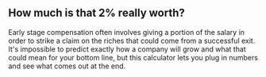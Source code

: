## How much is that 2% really worth?

Early stage compensation often involves giving a portion of the salary in order to 
strike a claim on the riches that could come from a successful exit. It's impossible to predict
exactly how a company will grow and what that could mean for your bottom line, but this calculator lets
you plug in numbers and see what comes out at the end.
